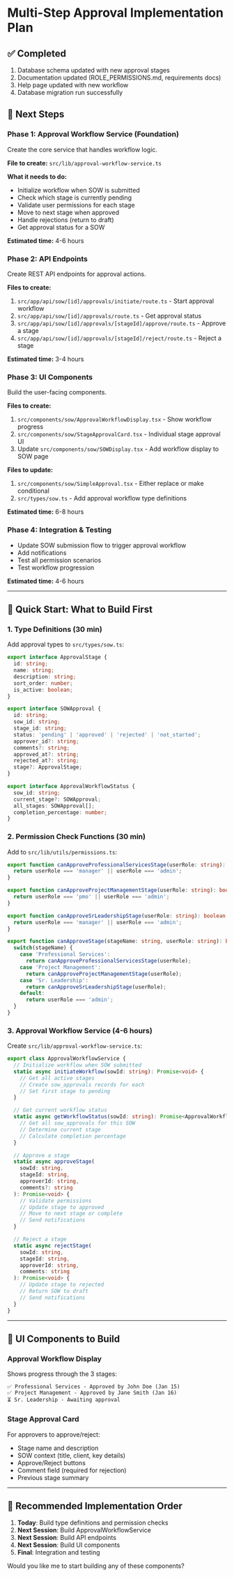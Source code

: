 # Multi-Step Approval Implementation Plan

## ✅ Completed
1. Database schema updated with new approval stages
2. Documentation updated (ROLE_PERMISSIONS.md, requirements docs)
3. Help page updated with new workflow
4. Database migration run successfully

## 🚀 Next Steps

### Phase 1: Approval Workflow Service (Foundation)
Create the core service that handles workflow logic.

**File to create:** `src/lib/approval-workflow-service.ts`

**What it needs to do:**
- Initialize workflow when SOW is submitted
- Check which stage is currently pending
- Validate user permissions for each stage
- Move to next stage when approved
- Handle rejections (return to draft)
- Get approval status for a SOW

**Estimated time:** 4-6 hours

### Phase 2: API Endpoints
Create REST API endpoints for approval actions.

**Files to create:**
1. `src/app/api/sow/[id]/approvals/initiate/route.ts` - Start approval workflow
2. `src/app/api/sow/[id]/approvals/route.ts` - Get approval status
3. `src/app/api/sow/[id]/approvals/[stageId]/approve/route.ts` - Approve a stage
4. `src/app/api/sow/[id]/approvals/[stageId]/reject/route.ts` - Reject a stage

**Estimated time:** 3-4 hours

### Phase 3: UI Components
Build the user-facing components.

**Files to create:**
1. `src/components/sow/ApprovalWorkflowDisplay.tsx` - Show workflow progress
2. `src/components/sow/StageApprovalCard.tsx` - Individual stage approval UI
3. Update `src/components/sow/SOWDisplay.tsx` - Add workflow display to SOW page

**Files to update:**
1. `src/components/sow/SimpleApproval.tsx` - Either replace or make conditional
2. `src/types/sow.ts` - Add approval workflow type definitions

**Estimated time:** 6-8 hours

### Phase 4: Integration & Testing
- Update SOW submission flow to trigger approval workflow
- Add notifications
- Test all permission scenarios
- Test workflow progression

**Estimated time:** 4-6 hours

---

## 🎯 Quick Start: What to Build First

### 1. Type Definitions (30 min)
Add approval types to `src/types/sow.ts`:

```typescript
export interface ApprovalStage {
  id: string;
  name: string;
  description: string;
  sort_order: number;
  is_active: boolean;
}

export interface SOWApproval {
  id: string;
  sow_id: string;
  stage_id: string;
  status: 'pending' | 'approved' | 'rejected' | 'not_started';
  approver_id?: string;
  comments?: string;
  approved_at?: string;
  rejected_at?: string;
  stage?: ApprovalStage;
}

export interface ApprovalWorkflowStatus {
  sow_id: string;
  current_stage?: SOWApproval;
  all_stages: SOWApproval[];
  completion_percentage: number;
}
```

### 2. Permission Check Functions (30 min)
Add to `src/lib/utils/permissions.ts`:

```typescript
export function canApproveProfessionalServicesStage(userRole: string): boolean {
  return userRole === 'manager' || userRole === 'admin';
}

export function canApproveProjectManagementStage(userRole: string): boolean {
  return userRole === 'pmo' || userRole === 'admin';
}

export function canApproveSrLeadershipStage(userRole: string): boolean {
  return userRole === 'manager' || userRole === 'admin';
}

export function canApproveStage(stageName: string, userRole: string): boolean {
  switch(stageName) {
    case 'Professional Services':
      return canApproveProfessionalServicesStage(userRole);
    case 'Project Management':
      return canApproveProjectManagementStage(userRole);
    case 'Sr. Leadership':
      return canApproveSrLeadershipStage(userRole);
    default:
      return userRole === 'admin';
  }
}
```

### 3. Approval Workflow Service (4-6 hours)
Create `src/lib/approval-workflow-service.ts`:

```typescript
export class ApprovalWorkflowService {
  // Initialize workflow when SOW submitted
  static async initiateWorkflow(sowId: string): Promise<void> {
    // Get all active stages
    // Create sow_approvals records for each
    // Set first stage to pending
  }

  // Get current workflow status
  static async getWorkflowStatus(sowId: string): Promise<ApprovalWorkflowStatus> {
    // Get all sow_approvals for this SOW
    // Determine current stage
    // Calculate completion percentage
  }

  // Approve a stage
  static async approveStage(
    sowId: string, 
    stageId: string, 
    approverId: string, 
    comments?: string
  ): Promise<void> {
    // Validate permissions
    // Update stage to approved
    // Move to next stage or complete
    // Send notifications
  }

  // Reject a stage
  static async rejectStage(
    sowId: string,
    stageId: string,
    approverId: string,
    comments: string
  ): Promise<void> {
    // Update stage to rejected
    // Return SOW to draft
    // Send notifications
  }
}
```

---

## 🎨 UI Components to Build

### Approval Workflow Display
Shows progress through the 3 stages:
```
✅ Professional Services - Approved by John Doe (Jan 15)
✅ Project Management - Approved by Jane Smith (Jan 16)  
⏳ Sr. Leadership - Awaiting approval
```

### Stage Approval Card
For approvers to approve/reject:
- Stage name and description
- SOW context (title, client, key details)
- Approve/Reject buttons
- Comment field (required for rejection)
- Previous stage summary

---

## 🎯 Recommended Implementation Order

1. **Today**: Build type definitions and permission checks
2. **Next Session**: Build ApprovalWorkflowService
3. **Next Session**: Build API endpoints
4. **Next Session**: Build UI components
5. **Final**: Integration and testing

Would you like me to start building any of these components?

